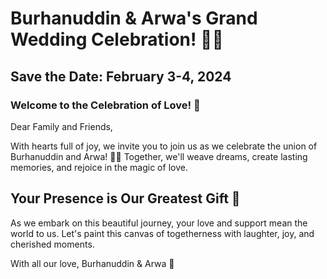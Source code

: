 
# Burhanuddin & Arwa's Grand Wedding Celebration! 🎉💍

## Save the Date: February 3-4, 2024

### Welcome to the Celebration of Love! 💖

Dear Family and Friends,

With hearts full of joy, we invite you to join us as we celebrate the union of Burhanuddin and Arwa! 🤵👰 Together, we'll weave dreams, create lasting memories, and rejoice in the magic of love.

## Your Presence is Our Greatest Gift 🌟

As we embark on this beautiful journey, your love and support mean the world to us. Let's paint this canvas of togetherness with laughter, joy, and cherished moments.

With all our love,
Burhanuddin & Arwa 💞
